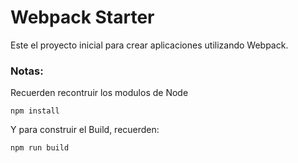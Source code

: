 # Webpack Starter

Este el proyecto inicial para crear aplicaciones utilizando Webpack.

### Notas:
Recuerden recontruir los modulos de Node
```
npm install
```

Y para construir el Build, recuerden:
```
npm run build
```